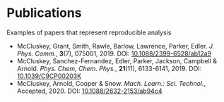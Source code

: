 # Publications

Examples of papers that represent reproducible analysis

- McCluskey, Grant, Smith, Rawle, Barlow, Lawrence, Parker, Edler. *J. Phys. Comm.*, **3**(7), 075001, 2019. DOI: [10.1088/2399-6528/ab12a9](https://doi.org/10.1088/2399-6528/ab12a9)
- McCluskey, Sanchez-Fernandez,  Edler, Parker, Jackson, Campbell & Arnold. *Phys. Chem, Chem. Phys.*, **21**(11), 6133-6141, 2019. DOI: [10.1039/C9CP00203K](https://doi.org/10.1039/C9CP00203K)
- McCluskey, Arnold, Cooper & Snow. *Mach. Learn.: Sci. Technol.*, Accepted, 2020. DOI: [10.1088/2632-2153/ab94c4](https://doi.org/10.1088/2632-2153/ab94c4)
